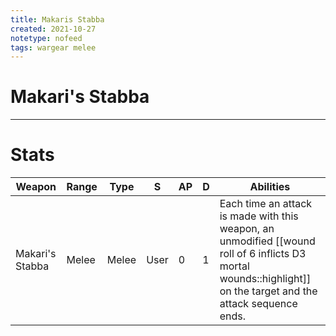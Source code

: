 ```yaml
---
title: Makaris Stabba
created: 2021-10-27
notetype: nofeed
tags: wargear melee
---
```


# Makari's Stabba

---

# Stats

| Weapon         | Range | Type  | S    | AP  | D   | Abilities                                                                                                                                         |
| -------------- | ----- | ----- | ---- | --- | --- | ------------------------------------------------------------------------------------------------------------------------------------------------- |
| Makari's Stabba | Melee | Melee | User | 0   | 1   | Each time an attack is made with this weapon, an unmodified [[wound roll of 6 inflicts D3 mortal wounds::highlight]] on the target and the attack sequence ends. |